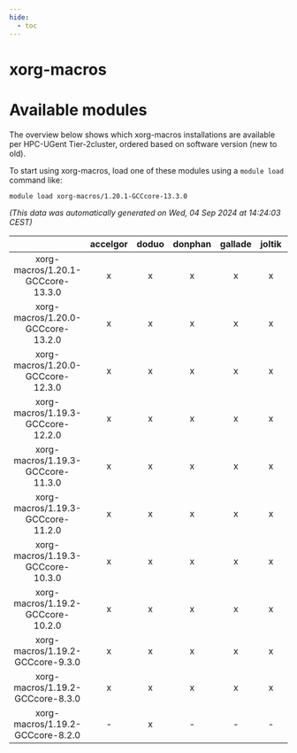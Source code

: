 ```yaml
---
hide:
  - toc
---
```


xorg-macros
===========

# Available modules


The overview below shows which xorg-macros installations are available per HPC-UGent Tier-2cluster, ordered based on software version (new to old).

To start using xorg-macros, load one of these modules using a `module load` command like:

```shell
module load xorg-macros/1.20.1-GCCcore-13.3.0
```

*(This data was automatically generated on Wed, 04 Sep 2024 at 14:24:03 CEST)*  

| |accelgor|doduo|donphan|gallade|joltik|shinx|skitty|
| :---: | :---: | :---: | :---: | :---: | :---: | :---: | :---: |
|xorg-macros/1.20.1-GCCcore-13.3.0|x|x|x|x|x|x|x|
|xorg-macros/1.20.0-GCCcore-13.2.0|x|x|x|x|x|x|x|
|xorg-macros/1.20.0-GCCcore-12.3.0|x|x|x|x|x|x|x|
|xorg-macros/1.19.3-GCCcore-12.2.0|x|x|x|x|x|x|x|
|xorg-macros/1.19.3-GCCcore-11.3.0|x|x|x|x|x|x|x|
|xorg-macros/1.19.3-GCCcore-11.2.0|x|x|x|x|x|-|x|
|xorg-macros/1.19.3-GCCcore-10.3.0|x|x|x|x|x|-|x|
|xorg-macros/1.19.2-GCCcore-10.2.0|x|x|x|x|x|-|x|
|xorg-macros/1.19.2-GCCcore-9.3.0|x|x|x|x|x|-|x|
|xorg-macros/1.19.2-GCCcore-8.3.0|x|x|x|x|x|-|x|
|xorg-macros/1.19.2-GCCcore-8.2.0|-|x|-|-|-|-|-|
